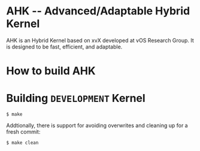 AHK -- Advanced/Adaptable Hybrid Kernel
=======================================
AHK is an Hybrid Kernel based on xvX developed at vOS Research Group. It is designed to be fast, efficient, and adaptable.

How to build AHK
================

Building ` DEVELOPMENT ` Kernel
===============================

	$ make

 Addtionally, there is support for avoiding overwrites and cleaning up for a fresh commit:
 
	$ make clean

